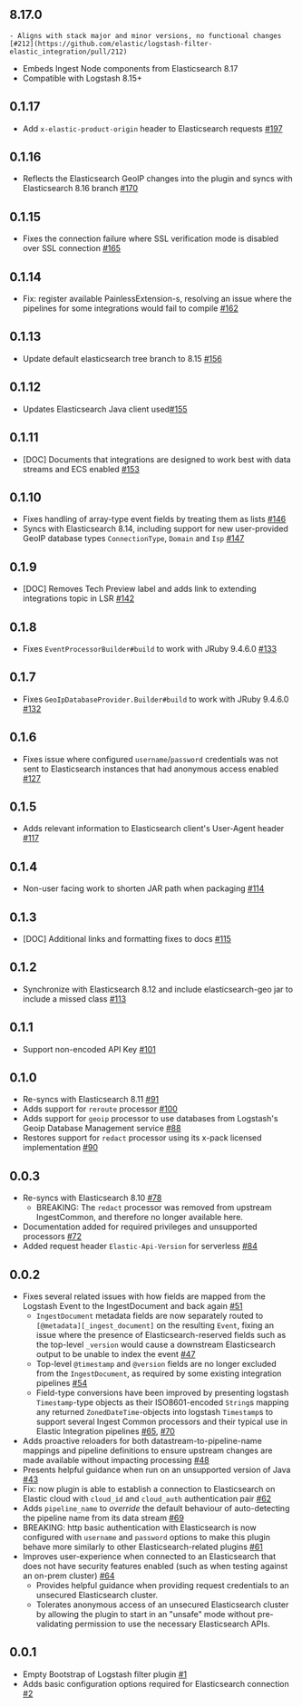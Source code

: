 ## 8.17.0
    - Aligns with stack major and minor versions, no functional changes [#212](https://github.com/elastic/logstash-filter-elastic_integration/pull/212)
  - Embeds Ingest Node components from Elasticsearch 8.17
  - Compatible with Logstash 8.15+

## 0.1.17
  - Add `x-elastic-product-origin` header to Elasticsearch requests [#197](https://github.com/elastic/logstash-filter-elastic_integration/pull/197)

## 0.1.16
  - Reflects the Elasticsearch GeoIP changes into the plugin and syncs with Elasticsearch 8.16 branch [#170](https://github.com/elastic/logstash-filter-elastic_integration/pull/170)

## 0.1.15
  - Fixes the connection failure where SSL verification mode is disabled over SSL connection [#165](https://github.com/elastic/logstash-filter-elastic_integration/pull/165)

## 0.1.14
  - Fix: register available PainlessExtension-s, resolving an issue where the pipelines for some integrations would fail to compile [#162](https://github.com/elastic/logstash-filter-elastic_integration/pull/162)

## 0.1.13
  - Update default elasticsearch tree branch to 8.15 [#156](https://github.com/elastic/logstash-filter-elastic_integration/pull/156)

## 0.1.12
  - Updates Elasticsearch Java client used[#155](https://github.com/elastic/logstash-filter-elastic_integration/pull/155)

## 0.1.11
  - [DOC] Documents that integrations are designed to work best with data streams and ECS enabled [#153](https://github.com/elastic/logstash-filter-elastic_integration/pull/153)

## 0.1.10
  - Fixes handling of array-type event fields by treating them as lists [#146](https://github.com/elastic/logstash-filter-elastic_integration/pull/146)
  - Syncs with Elasticsearch 8.14, including support for new user-provided GeoIP database types `ConnectionType`, `Domain` and `Isp` [#147](https://github.com/elastic/logstash-filter-elastic_integration/pull/147)

## 0.1.9
  - [DOC] Removes Tech Preview label and adds link to extending integrations topic in LSR [#142](https://github.com/elastic/logstash-filter-elastic_integration/pull/142)

## 0.1.8
  - Fixes `EventProcessorBuilder#build` to work with JRuby 9.4.6.0 [#133](https://github.com/elastic/logstash-filter-elastic_integration/pull/133)

## 0.1.7
  - Fixes `GeoIpDatabaseProvider.Builder#build` to work with JRuby 9.4.6.0 [#132](https://github.com/elastic/logstash-filter-elastic_integration/pull/132)

## 0.1.6
  - Fixes issue where configured `username`/`password` credentials was not sent to Elasticsearch instances that had anonymous access enabled [#127](https://github.com/elastic/logstash-filter-elastic_integration/pull/127)

## 0.1.5
  - Adds relevant information to Elasticsearch client's User-Agent header [#117](https://github.com/elastic/logstash-filter-elastic_integration/pull/117)

## 0.1.4
  - Non-user facing work to shorten JAR path when packaging [#114](https://github.com/elastic/logstash-filter-elastic_integration/pull/114)

## 0.1.3
  - [DOC] Additional links and formatting fixes to docs [#115](https://github.com/elastic/logstash-filter-elastic_integration/pull/115)

## 0.1.2
  - Synchronize with Elasticsearch 8.12 and include elasticsearch-geo jar to include a missed class [#113](https://github.com/elastic/logstash-filter-elastic_integration/pull/113)

## 0.1.1
  - Support non-encoded API Key [#101](https://github.com/elastic/logstash-filter-elastic_integration/pull/101)

## 0.1.0
  - Re-syncs with Elasticsearch 8.11 [#91](https://github.com/elastic/logstash-filter-elastic_integration/pull/91)
  - Adds support for `reroute` processor [#100](https://github.com/elastic/logstash-filter-elastic_integration/pull/100)
  - Adds support for `geoip` processor to use databases from Logstash's Geoip Database Management service [#88](https://github.com/elastic/logstash-filter-elastic_integration/pull/88)
  - Restores support for `redact` processor using its x-pack licensed implementation [#90](https://github.com/elastic/logstash-filter-elastic_integration/issues/90)

## 0.0.3
  - Re-syncs with Elasticsearch 8.10 [#78](https://github.com/elastic/logstash-filter-elastic_integration/pull/78)
    - BREAKING: The `redact` processor was removed from upstream IngestCommon, and therefore no longer available here.
  - Documentation added for required privileges and unsupported processors [#72](https://github.com/elastic/logstash-filter-elastic_integration/pull/72)
  - Added request header `Elastic-Api-Version` for serverless [#84](https://github.com/elastic/logstash-filter-elastic_integration/pull/84)

## 0.0.2
  - Fixes several related issues with how fields are mapped from the Logstash Event to the IngestDocument and back again [#51](https://github.com/elastic/logstash-filter-elastic_integration/pull/51)
    - `IngestDocument` metadata fields are now separately routed to `[@metadata][_ingest_document]` on the resulting `Event`, fixing an issue where the presence of Elasticsearch-reserved fields such as the top-level `_version` would cause a downstream Elasticsearch output to be unable to index the event [#47][]
    - Top-level `@timestamp` and `@version` fields are no longer excluded from the `IngestDocument`, as required by some existing integration pipelines [#54][]
    - Field-type conversions have been improved by presenting logstash `Timestamp`-type objects as their ISO8601-encoded `String`s mapping any returned `ZonedDateTime`-objects into logstash `Timestamp`s to support several Ingest Common processors and their typical use in Elastic Integration pipelines [#65][], [#70][]
  - Adds proactive reloaders for both datastream-to-pipeline-name mappings and pipeline definitions to ensure upstream changes are made available without impacting processing [#48](https://github.com/elastic/logstash-filter-elastic_integration/pull/48)
  - Presents helpful guidance when run on an unsupported version of Java [#43](https://github.com/elastic/logstash-filter-elastic_integration/pull/43)
  - Fix: now plugin is able to establish a connection to Elasticsearch on Elastic cloud with `cloud_id` and `cloud_auth` authentication pair [#62](https://github.com/elastic/logstash-filter-elastic_integration/pull/62)
  - Adds `pipeline_name` to _override_ the default behaviour of auto-detecting the pipeline name from its data stream [#69](https://github.com/elastic/logstash-filter-elastic_integration/pull/69)
  - BREAKING: http basic authentication with Elasticsearch is now configured with `username` and `password` options to make this plugin behave more similarly to other Elasticsearch-related plugins [#61](https://github.com/elastic/logstash-filter-elastic_integration/pull/61)
  - Improves user-experience when connected to an Elasticsearch that does not have security features enabled (such as when testing against an on-prem cluster) [#64](https://github.com/elastic/logstash-filter-elastic_integration/pull/64)
    - Provides helpful guidance when providing request credentials to an unsecured Elasticsearch cluster. 
    - Tolerates anonymous access of an unsecured Elasticsearch cluster by allowing the plugin to start in an "unsafe" mode without pre-validating permission to use the necessary Elasticsearch APIs.

[#47]: https://github.com/elastic/logstash-filter-elastic_integration/issues/47
[#54]: https://github.com/elastic/logstash-filter-elastic_integration/issues/54
[#65]: https://github.com/elastic/logstash-filter-elastic_integration/issues/65
[#70]: https://github.com/elastic/logstash-filter-elastic_integration/issues/70

## 0.0.1
  - Empty Bootstrap of Logstash filter plugin [#1](https://github.com/logstash-plugins/logstash-filter-elastic_integration/pull/1)
  - Adds basic configuration options required for Elasticsearch connection [#2](https://github.com/logstash-plugins/logstash-filter-elastic_integration/pull/2)
